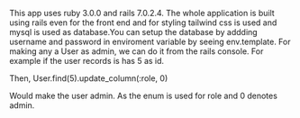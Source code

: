 This app uses ruby 3.0.0 and rails 7.0.2.4.
The whole application is built using rails even for the front end and for styling tailwind css is used and mysql is used as database.You can setup the database by addding username and password in enviroment variable by seeing env.template.
For making any a User as admin, we can do it from the rails console. For example if the user records is has 5 as id.

Then,
User.find(5).update_column(:role, 0)

Would make the user admin. As the enum is used for role and 0 denotes admin.
